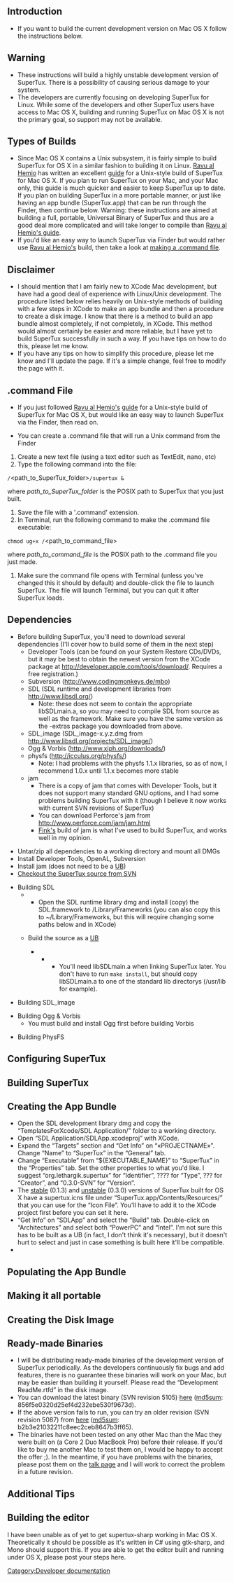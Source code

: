 Introduction
------------

-   If you want to build the current development version on Mac OS X follow the instructions below.

Warning
-------

-   These instructions will build a highly unstable development version of SuperTux. There is a possibility of causing serious damage to your system.
-   The developers are currently focusing on developing SuperTux for Linux. While some of the developers and other SuperTux users have access to Mac OS X, building and running SuperTux on Mac OS X is not the primary goal, so support may not be available.

Types of Builds
---------------

-   Since Mac OS X contains a Unix subsystem, it is fairly simple to build SuperTux for OS X in a similar fashion to building it on Linux. [Ravu al Hemio](User#ravualhemio "wikilink") has written an excellent [guide](User#ravualhemio/mac_os_x_compilation "wikilink") for a Unix-style build of SuperTux for Mac OS X. If you plan to run SuperTux on your Mac, and your Mac only, this guide is much quicker and easier to keep SuperTux up to date. If you plan on building SuperTux in a more portable manner, or just like having an app bundle (SuperTux.app) that can be run through the Finder, then continue below. Warning: these instructions are aimed at building a full, portable, Universal Binary of SuperTux and thus are a good deal more complicated and will take longer to compile than [Ravu al Hemio's guide](User#ravualhemio/mac_os_x_compilation "wikilink").
-   If you'd like an easy way to launch SuperTux via Finder but would rather use [Ravu al Hemio's](User#ravualhemio) build, then take a look at [making a .command file](Building_on_Mac_OS_X#.command_File "wikilink").

Disclaimer
----------

-   I should mention that I am fairly new to XCode Mac development, but have had a good deal of experience with Linux/Unix development. The procedure listed below relies heavily on Unix-style methods of building with a few steps in XCode to make an app bundle and then a procedure to create a disk image. I know that there is a method to build an app bundle almost completely, if not completely, in XCode. This method would almost certainly be easier and more reliable, but I have yet to build SuperTux successfully in such a way. If you have tips on how to do this, please let me know.
-   If you have any tips on how to simplify this procedure, please let me know and I'll update the page. If it's a simple change, feel free to modify the page with it.

.command File
-------------

-   If you just followed [Ravu al Hemio's](User#ravualhemio "wikilink") [guide](User#ravualhemio/mac_os_x_compilation "wikilink") for a Unix-style build of SuperTux for Mac OS X, but would like an easy way to launch SuperTux via the Finder, then read on.

<!-- -->

-   You can create a .command file that will run a Unix command from the Finder

1.  Create a new text file (using a text editor such as TextEdit, nano, etc)
2.  Type the following command into the file:

`/`<path_to_SuperTux_folder>`/supertux &`

where *path\_to\_SuperTux\_folder* is the POSIX path to SuperTux that you just built.

1.  Save the file with a '.command' extension.
2.  In Terminal, run the following command to make the .command file executable:

`chmod ug+x /`<path_to_command_file>

where *path\_to\_command\_file* is the POSIX path to the .command file you just made.

1.  Make sure the command file opens with Terminal (unless you've changed this it should by default) and double-click the file to launch SuperTux. The file will launch Terminal, but you can quit it after SuperTux loads.

Dependencies
------------

-   Before building SuperTux, you'll need to download several dependencies (I'll cover how to build some of them in the next step)
    -   Developer Tools (can be found on your System Restore CDs/DVDs, but it may be best to obtain the newest version from the XCode package at <http://developer.apple.com/tools/download/>. Requires a free registration.)
    -   Subversion (http://www.codingmonkeys.de/mbo)
    -   SDL (SDL runtime and development libraries from <http://www.libsdl.org/>)
        -   Note: these does not seem to contain the appropriate libSDLmain.a, so you may need to compile SDL from source as well as the framework. Make sure you have the same version as the -extras package you downloaded from above.
    -   SDL\_image (SDL\_image-x.y.z.dmg from <http://www.libsdl.org/projects/SDL_image/>)
    -   Ogg & Vorbis (http://www.xiph.org/downloads/)
    -   physfs (http://icculus.org/physfs/)
        -   Note: I had problems with the physfs 1.1.x libraries, so as of now, I recommend 1.0.x until 1.1.x becomes more stable
    -   jam
        -   There is a copy of jam that comes with Developer Tools, but it does not support many standard GNU options, and I had some problems building SuperTux with it (though I believe it now works with current SVN revisions of SuperTux)
        -   You can download Perforce's jam from <http://www.perforce.com/jam/jam.html>
        -   [Fink's](http://finkproject.org/) build of jam is what I've used to build SuperTux, and works well in my opinion.

<!-- -->

-   Untar/zip all dependencies to a working directory and mount all DMGs
-   Install Developer Tools, OpenAL, Subversion
-   Install jam (does not need to be a [UB](Wikipedia:Universal_Binary "wikilink"))
-   [Checkout the SuperTux source from SVN](Download/Subversion "wikilink")

<!-- -->

-   Building SDL
    -   -   Open the SDL runtime library dmg and install (copy) the SDL.framework to /Library/Frameworks (you can also copy this to ~/Library/Frameworks, but this will require changing some paths below and in XCode)

    -   Build the source as a [UB](Wikipedia:Universal_Binary "wikilink")
        -   -   -   You'll need libSDLmain.a when linking SuperTux later. You don't have to run `make install`, but should copy libSDLmain.a to one of the standard lib directorys (/usr/lib for example).

<!-- -->

-   Building SDL\_image

<!-- -->

-   Building Ogg & Vorbis
    -   You must build and install Ogg first before building Vorbis

<!-- -->

-   Building PhysFS

Configuring SuperTux
--------------------

Building SuperTux
-----------------

Creating the App Bundle
-----------------------

-   Open the SDL development library dmg and copy the “TemplatesForXcode/SDL Application/” folder to a working directory.
-   Open “SDL Application/SDLApp.xcodeproj” with XCode.
-   Expand the “Targets” section and “Get Info” on “«PROJECTNAME»”. Change “Name” to “SuperTux” in the “General” tab.
-   Change “Executable” from “${EXECUTABLE\_NAME}” to “SuperTux” in the “Properties” tab. Set the other properties to what you'd like. I suggest “org.lethargik.supertux” for “Identifier”, ???? for “Type”, ??? for “Creator”, and “0.3.0-SVN” for “Version”.
-   The [stable](Download/Stable#Mac_OS_X "wikilink") (0.1.3) and [unstable](Download/Unstable "wikilink") (0.3.0) versions of SuperTux built for OS X have a supertux.icns file under “SuperTux.app/Contents/Resources/” that you can use for the “Icon File”. You'll have to add it to the XCode project first before you can set it here.
-   “Get Info” on “SDLApp” and select the “Build” tab. Double-click on “Architectures” and select both “PowerPC” and “Intel”. I'm not sure this has to be built as a UB (in fact, I don't think it's necessary), but it doesn't hurt to select and just in case something is built here it'll be compatible.
-   

Populating the App Bundle
-------------------------

Making it all portable
----------------------

Creating the Disk Image
-----------------------

Ready-made Binaries
-------------------

-   I will be distributing ready-made binaries of the development version of SuperTux periodically. As the developers continuously fix bugs and add features, there is no guarantee these binaries will work on your Mac, but may be easier than building it yourself. Please read the “Development ReadMe.rtfd” in the disk image.
-   You can download the latest binary (SVN revision 5105) [here](http://supertux.lethargik.org/users/glowingapple/SuperTux-SVN-r5105.dmg) ([md5sum](http://supertux.lethargik.org/users/glowingapple/SuperTux-SVN-r5105.dmg.md5sum): 856f5e0320d25ef4d232ebe530f9673d).
-   If the above version fails to run, you can try an older revision (SVN revision 5087) from [here](http://supertux.lethargik.org/users/glowingapple/SuperTux-SVN-r5087.dmg) ([md5sum](http://supertux.lethargik.org/users/glowingapple/SuperTux-SVN-r5087.dmg.md5sum): b2b3e21032211c8eec2ceb8647b3ff65).
-   The binaries have not been tested on any other Mac than the Mac they were built on (a Core 2 Duo MacBook Pro) before their release. If you'd like to buy me another Mac to test them on, I would be happy to accept the offer ;). In the meantime, if you have problems with the binaries, please post them on the [talk page](Talk:Building_on_Mac_OS_X "wikilink") and I will work to correct the problem in a future revision.

Additional Tips
---------------

Building the editor
-------------------

I have been unable as of yet to get supertux-sharp working in Mac OS X. Theoretically it should be possible as it's written in C\# using gtk-sharp, and Mono should support this. If you are able to get the editor built and running under OS X, please post your steps here.

[Category:Developer documentation](Category:Developer_documentation "wikilink")
